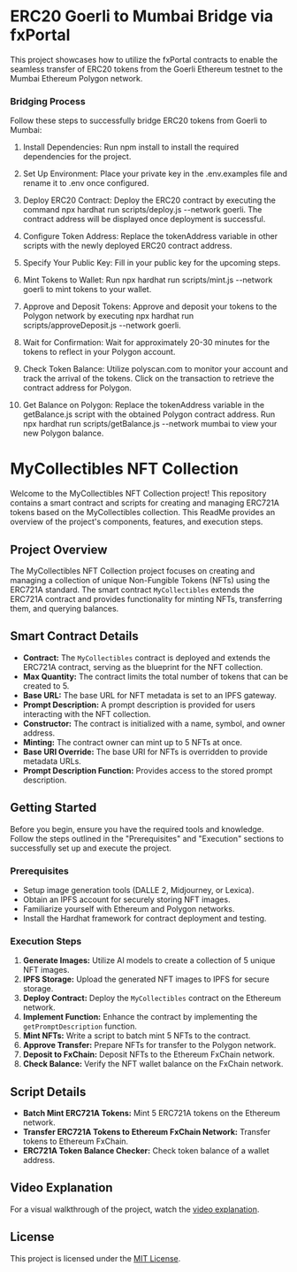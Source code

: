 # ERC20 Goerli to Mumbai Bridge via fxPortal
This project showcases how to utilize the fxPortal contracts to enable the seamless transfer of ERC20 tokens from the Goerli Ethereum testnet to the Mumbai Ethereum Polygon network.

### Bridging Process
Follow these steps to successfully bridge ERC20 tokens from Goerli to Mumbai:

1. Install Dependencies:
Run npm install to install the required dependencies for the project.

2. Set Up Environment:
Place your private key in the .env.examples file and rename it to .env once configured.

3. Deploy ERC20 Contract:
Deploy the ERC20 contract by executing the command npx hardhat run scripts/deploy.js --network goerli. The contract address will be displayed once deployment is successful.

4. Configure Token Address:
Replace the tokenAddress variable in other scripts with the newly deployed ERC20 contract address.

5. Specify Your Public Key:
Fill in your public key for the upcoming steps.

6. Mint Tokens to Wallet:
Run npx hardhat run scripts/mint.js --network goerli to mint tokens to your wallet.

7. Approve and Deposit Tokens:
Approve and deposit your tokens to the Polygon network by executing npx hardhat run scripts/approveDeposit.js --network goerli.

8. Wait for Confirmation:
Wait for approximately 20-30 minutes for the tokens to reflect in your Polygon account.

9. Check Token Balance:
Utilize polyscan.com to monitor your account and track the arrival of the tokens. Click on the transaction to retrieve the contract address for Polygon.

10. Get Balance on Polygon:
Replace the tokenAddress variable in the getBalance.js script with the obtained Polygon contract address. Run npx hardhat run scripts/getBalance.js --network mumbai to view your new Polygon balance.


# MyCollectibles NFT Collection

Welcome to the MyCollectibles NFT Collection project! This repository contains a smart contract and scripts for creating and managing ERC721A tokens based on the MyCollectibles collection. This ReadMe provides an overview of the project's components, features, and execution steps.

## Project Overview

The MyCollectibles NFT Collection project focuses on creating and managing a collection of unique Non-Fungible Tokens (NFTs) using the ERC721A standard. The smart contract `MyCollectibles` extends the ERC721A contract and provides functionality for minting NFTs, transferring them, and querying balances.

## Smart Contract Details

- **Contract:** The `MyCollectibles` contract is deployed and extends the ERC721A contract, serving as the blueprint for the NFT collection.
- **Max Quantity:** The contract limits the total number of tokens that can be created to 5.
- **Base URL:** The base URL for NFT metadata is set to an IPFS gateway.
- **Prompt Description:** A prompt description is provided for users interacting with the NFT collection.
- **Constructor:** The contract is initialized with a name, symbol, and owner address.
- **Minting:** The contract owner can mint up to 5 NFTs at once.
- **Base URI Override:** The base URI for NFTs is overridden to provide metadata URLs.
- **Prompt Description Function:** Provides access to the stored prompt description.

## Getting Started

Before you begin, ensure you have the required tools and knowledge. Follow the steps outlined in the "Prerequisites" and "Execution" sections to successfully set up and execute the project.

### Prerequisites

- Setup image generation tools (DALLE 2, Midjourney, or Lexica).
- Obtain an IPFS account for securely storing NFT images.
- Familiarize yourself with Ethereum and Polygon networks.
- Install the Hardhat framework for contract deployment and testing.

### Execution Steps

1. **Generate Images:** Utilize AI models to create a collection of 5 unique NFT images.
2. **IPFS Storage:** Upload the generated NFT images to IPFS for secure storage.
3. **Deploy Contract:** Deploy the `MyCollectibles` contract on the Ethereum network.
4. **Implement Function:** Enhance the contract by implementing the `getPromptDescription` function.
5. **Mint NFTs:** Write a script to batch mint 5 NFTs to the contract.
6. **Approve Transfer:** Prepare NFTs for transfer to the Polygon network.
7. **Deposit to FxChain:** Deposit NFTs to the Ethereum FxChain network.
8. **Check Balance:** Verify the NFT wallet balance on the FxChain network.

## Script Details

- **Batch Mint ERC721A Tokens:** Mint 5 ERC721A tokens on the Ethereum network.
- **Transfer ERC721A Tokens to Ethereum FxChain Network:** Transfer tokens to Ethereum FxChain.
- **ERC721A Token Balance Checker:** Check token balance of a wallet address.

## Video Explanation

For a visual walkthrough of the project, watch the [video explanation](https://www.loom.com/share/cc04d5669e45456b9e92ea1e5290f898?sid=6f525785-29fa-4720-9b01-43e1eadca01a).

## License

This project is licensed under the [MIT License](LICENSE).
